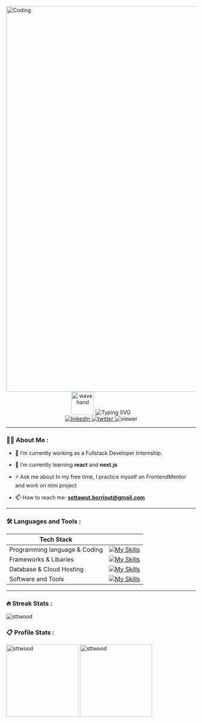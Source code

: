 <img alt="Coding" width="1024" src="https://media1.tenor.com/images/3d72cb6b2453ac39206627d1d700897f/tenor.gif?itemid=27634016?itemid=27633680">
<div id="intro" align="center">
<img alt="wavehand" width="60" src="https://media2.giphy.com/media/w1OBpBd7kJqHrJnJ13/200w.webp?cid=ecf05e477p6aeoa0y1323ddvnl3zddle0iy2r0wzqgzhke7r&rid=200w.webp&ct=s" />
<img src="https://readme-typing-svg.demolab.com?font=Fira+Code&size=25&pause=1000&color=F7F7F7&background=FFFFFF00&center=true&vCenter=true&width=1024&lines=Hi%2C+I'm+Settawut+Borrisut" alt="Typing SVG" />
<div id="social-media-badges" align="center">
<a href="https://www.linkedin.com/in/settawut-borrisut-013038212/">
<img alt="linkedIn" src="https://img.shields.io/badge/LinkedIn-blue?logo=linkedin&logoColor=white" />
</a>
<a href="https://twitter.com/sttwood">
<img alt="twitter" src="https://img.shields.io/badge/Twitter-blue?logo=twitter&logoColor=white" />
</a>
<img alt="viewer" src="https://komarev.com/ghpvc/?username=sttwood&style=flat-square&color=blue" />

</div>
</div>

---

### :woman_technologist: About Me :

- 🔭 I’m currently working as a Fullstack Developer Internship.

- 🌱 I’m currently learning **react** and **next.js**

- ⚡ Ask me about In my free time, I practice myself on FrontendMentor and work on mini project

- 📫 How to reach me: **settawut.borrisut@gmail.com**

---

### :hammer_and_wrench: Languages and Tools :
| Tech Stack                    |   |
|-------------------------------|---|
| Programming language & Coding | [![My Skills](https://skillicons.dev/icons?i=js,html,css)](https://skillicons.dev)  |
| Frameworks & Libaries         | [![My Skills](https://skillicons.dev/icons?i=react,vue,bootstrap,materialui)](https://skillicons.dev)  |
| Database & Cloud Hosting      | [![My Skills](https://skillicons.dev/icons?i=mongodb,mysql,netlify,vercel)](https://skillicons.dev)  |
| Software and Tools            | [![My Skills](https://skillicons.dev/icons?i=wordpress,git,postman,figma,vscode,discord)](https://skillicons.dev)  |


---

### :fire: Streak Stats :
<img src="http://github-readme-streak-stats.herokuapp.com?user=sttwood&theme=calm&hide_border=true&border_radius=5" alt="sttwood" />

### :clipboard: Profile Stats :

<img src="https://denvercoder1-github-readme-stats.vercel.app/api/top-langs/?username=sttwood&langs_count=8&layout=compact&theme=calm&hide_border=true&hide=Jupyter%20Notebook,Roff" alt="sttwood" height="192px" />
	
<img src="https://denvercoder1-github-readme-stats.vercel.app/api/?username=sttwood&show_icons=true&include_all_commits=true&count_private=true&locale=en&theme=calm&hide_border=true" alt="sttwood" height="192px" />
	</p>
